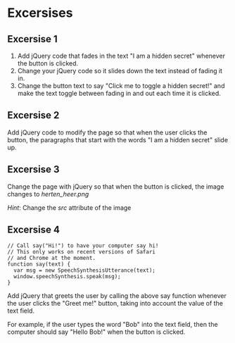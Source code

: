 # Excersises

## Excersise 1

1. Add jQuery code that fades in the text "I am a hidden secret" whenever the button is clicked.
2. Change your jQuery code so it slides down the text instead of fading it in.
3. Change the button text to say "Click me to toggle a hidden secret!" and make the text toggle between fading in and out each time it is clicked.


## Excersise 2
Add jQuery code to modify the page so that when the user clicks the button, the paragraphs that start with the words "I am a hidden secret" slide up.

## Excersise 3
Change the page with jQuery so that when the button is clicked, the image changes to _herten_heer.png_

*Hint*: Change the _src_ attribute of the image

## Excersise 4
```
// Call say("Hi!") to have your computer say hi!
// This only works on recent versions of Safari
// and Chrome at the moment.
function say(text) {
  var msg = new SpeechSynthesisUtterance(text);
  window.speechSynthesis.speak(msg);  
}
```
Add jQuery that greets the user by calling the above say function whenever the user clicks the "Greet me!" button, taking into account the value of the text field.

For example, if the user types the word "Bob" into the text field, then the computer should say "Hello Bob!" when the button is clicked.
